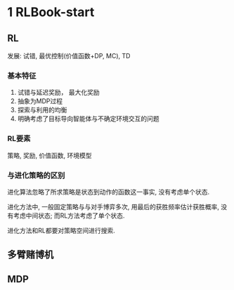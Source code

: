 # 1 RLBook-start

## RL

发展: 试错, 最优控制(价值函数+DP, MC), TD

### 基本特征

1. 试错与延迟奖励， 最大化奖励
2. 抽象为MDP过程
3. 探索与利用的均衡
4. 明确考虑了目标导向智能体与不确定环境交互的问题

###  RL要素

策略, 奖励, 价值函数, 环境模型

### 与进化策略的区别

进化算法忽略了所求策略是状态到动作的函数这一事实, 没有考虑单个状态.

进化方法中, 一般固定策略与与对手博弈多次, 用最后的获胜频率估计获胜概率, 没有考虑中间状态; 而RL方法考虑了单个状态.

进化方法和RL都要对策略空间进行搜索.

## 多臂赌博机

## MDP
